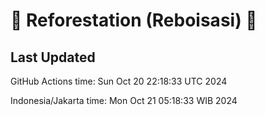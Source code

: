 
# 🌳 Reforestation (Reboisasi) 🌲

## Last Updated

GitHub Actions time: Sun Oct 20 22:18:33 UTC 2024

Indonesia/Jakarta time: Mon Oct 21 05:18:33 WIB 2024
